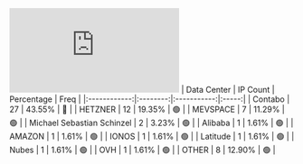 ![Diagramm](https://github.com/111STAVR111/props/blob/main/Story/Decentralization/1/README.md)
| Data Center | IP Count | Percentage | Freq |
|:------------:|:--------:|:-----------:|:-----:|
| Contabo | 27 | 43.55% | 🔴 |
| HETZNER | 12 | 19.35% | 🟢 |
| MEVSPACE | 7 | 11.29% | 🟢 |
| Michael Sebastian Schinzel | 2 | 3.23% | 🟢 |
| Alibaba | 1 | 1.61% | 🟢 |
| AMAZON | 1 | 1.61% | 🟢 |
| IONOS | 1 | 1.61% | 🟢 |
| Latitude | 1 | 1.61% | 🟢 |
| Nubes | 1 | 1.61% | 🟢 |
| OVH | 1 | 1.61% | 🟢 |
| OTHER | 8 | 12.90% | 🟢 |